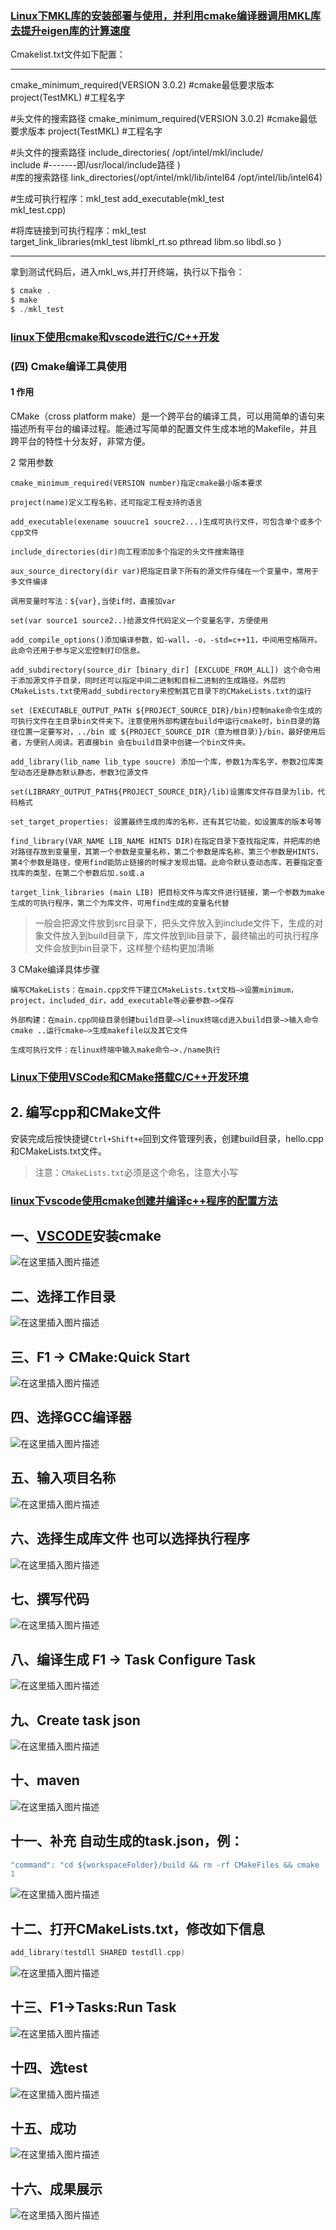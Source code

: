 ### [Linux下MKL库的安装部署与使用，并利用cmake编译器调用MKL库去提升eigen库的计算速度](https://blog.csdn.net/qjj18776858511/article/details/126127718)

Cmakelist.txt文件如下配置：

------------------------------------------------------------------------------------------------------------------

cmake_minimum_required(VERSION 3.0.2) #cmake最低要求版本
project(TestMKL)    #工程名字

#头文件的搜索路径
cmake_minimum_required(VERSION 3.0.2) #cmake最低要求版本
project(TestMKL)    #工程名字

#头文件的搜索路径
include_directories(
                     /opt/intel/mkl/include/     
                     include  #-------即/usr/local/include路径
                     )                    
#库的搜索路径
link_directories(/opt/intel/mkl/lib/intel64 
                 /opt/intel/lib/intel64)
                 
#生成可执行程序：mkl_test
add_executable(mkl_test      
               mkl_test.cpp)
               
#将库链接到可执行程序：mkl_test              
target_link_libraries(mkl_test 
                      libmkl_rt.so 
                      pthread
                      libm.so
                      libdl.so
                      )



------------------------------------------------------------------------------------------------------------------------------------------------

拿到测试代码后，进入mkl_ws,并打开终端，执行以下指令：

```c
$ cmake .
$ make
$ ./mkl_test
```





### [linux下使用cmake和vscode进行C/C++开发](https://blog.csdn.net/riversuer/article/details/130858501)



### (四) Cmake编译工具使用

#### 1 作用

CMake（cross platform make）是一个跨平台的编译工具，可以用简单的语句来描述所有平台的编译过程。能通过写简单的配置文件生成本地的Makefile，并且跨平台的特性十分友好，非常方便。

2 常用参数

    cmake_minimum_required(VERSION number)指定cmake最小版本要求
    
    project(name)定义工程名称，还可指定工程支持的语言
    
    add_executable(exename souucre1 soucre2...)生成可执行文件，可包含单个或多个cpp文件
    
    include_directories(dir)向工程添加多个指定的头文件搜索路径
    
    aux_source_directory(dir var)把指定目录下所有的源文件存储在一个变量中，常用于多文件编译
    
    调用变量时写法：${var},当使if时，直接加var
    
    set(var source1 source2..)给源文件代码定义一个变量名字，方便使用
    
    add_compile_options()添加编译参数，如-wall，-o，-std=c++11，中间用空格隔开。此命令还用于参与定义宏控制打印信息。
    
    add_subdirectory(source_dir [binary_dir] [EXCLUDE_FROM_ALL]) 这个命令用于添加源文件子目录，同时还可以指定中间二进制和目标二进制的生成路径。外层的CMakeLists.txt使用add_subdirectory来控制其它目录下的CMakeLists.txt的运行
    
    set (EXECUTABLE_OUTPUT_PATH ${PROJECT_SOURCE_DIR}/bin)控制make命令生成的可执行文件在主目录bin文件夹下。注意使用外部构建在build中运行cmake时，bin目录的路径位置一定要写对，../bin 或 ${PROJECT_SOURCE_DIR（意为根目录）}/bin，最好使用后者，方便别人阅读。若直接bin 会在build目录中创建一个bin文件夹。
    
    add_library(lib_name lib_type soucre) 添加一个库，参数1为库名字，参数2位库类型动态还是静态默认静态，参数3位源文件
    
    set(LIBRARY_OUTPUT_PATH${PROJECT_SOURCE_DIR}/lib)设置库文件存目录为lib，代码格式
    
    set_target_properties: 设置最终生成的库的名称，还有其它功能，如设置库的版本号等
    
    find_library(VAR_NAME LIB_NAME HINTS DIR)在指定目录下查找指定库，并把库的绝对路径存放到变量里，其第一个参数是变量名称，第二个参数是库名称，第三个参数是HINTS，第4个参数是路径，使用find能防止链接的时候才发现出错。此命令默认查动态库，若要指定查找库的类型，在第二个参数后加.so或.a
    
    target_link_libraries (main LIB) 把目标文件与库文件进行链接，第一个参数为make生成的可执行程序，第二个为库文件，可用find生成的变量名代替
> 一般会把源文件放到src目录下，把头文件放入到include文件下，生成的对象文件放入到build目录下，库文件放到lib目录下，最终输出的可执行程序文件会放到bin目录下，这样整个结构更加清晰

3 CMake编译具体步骤

    编写CMakeLists：在main.cpp文件下建立CMakeLists.txt文档–>设置minimum，project，included_dir，add_executable等必要参数–>保存
    
    外部构建：在main.cpp同级目录创建build目录–>linux终端cd进入build目录–>输入命令cmake ..运行cmake–>生成makefile以及其它文件
    
    生成可执行文件：在linux终端中输入make命令–>./name执行




### [Linux下使用VSCode和CMake搭载C/C++开发环境](https://blog.csdn.net/u010000843/article/details/114439771?spm=1001.2101.3001.6650.8&utm_medium=distribute.pc_relevant.none-task-blog-2%7Edefault%7EBlogCommendFromBaidu%7ERate-8-114439771-blog-130858501.235%5Ev38%5Epc_relevant_sort_base1&depth_1-utm_source=distribute.pc_relevant.none-task-blog-2%7Edefault%7EBlogCommendFromBaidu%7ERate-8-114439771-blog-130858501.235%5Ev38%5Epc_relevant_sort_base1&utm_relevant_index=9)

## 2. 编写cpp和CMake文件

安装完成后按快捷键`Ctrl+Shift+e`回到文件管理列表，创建build目录，hello.cpp和CMakeLists.txt文件。

> 注意：`CMakeLists.txt`必须是这个命名，注意大小写



### [linux下vscode使用cmake创建并编译c++程序的配置方法](https://blog.csdn.net/ybyhlj/article/details/128381285?utm_medium=distribute.pc_relevant.none-task-blog-2~default~baidujs_baidulandingword~default-0-128381285-blog-127897998.235^v38^pc_relevant_sort_base1&spm=1001.2101.3001.4242.1&utm_relevant_index=3)



## 一、[VSCODE](https://so.csdn.net/so/search?q=VSCODE&spm=1001.2101.3001.7020)安装cmake

![在这里插入图片描述](https://img-blog.csdnimg.cn/61d0ef4fc7df45a7a5f3d7b033259271.png)

## 二、选择工作目录

![在这里插入图片描述](https://img-blog.csdnimg.cn/f773eab0f3bb46f2b21819e28e9b4a9d.png)

## 三、F1 → CMake:Quick Start

![在这里插入图片描述](https://img-blog.csdnimg.cn/fcc63ccb44614cfca682e64bbc49379b.png)

## 四、选择GCC编译器

![在这里插入图片描述](https://img-blog.csdnimg.cn/c6cf27c804bc46fea474da323f6de24c.png)

## 五、输入项目名称

![在这里插入图片描述](https://img-blog.csdnimg.cn/835f587e3da540649fc4426c9275449b.png)

## 六、选择生成库文件 也可以选择执行程序

![在这里插入图片描述](https://img-blog.csdnimg.cn/65e5389027004b20a637b3aeaf800f0a.png)

## 七、撰写代码

![在这里插入图片描述](https://img-blog.csdnimg.cn/79af131e029b453e98c3e93d97acfea1.png)

## 八、编译生成 F1 → Task Configure Task

![在这里插入图片描述](https://img-blog.csdnimg.cn/7ca9f39d3a0d4a299f6a6f50dcf97c67.png)

## 九、Create task json

![在这里插入图片描述](https://img-blog.csdnimg.cn/7dece4e673484bb8aad8dcab1765befe.png)



## 十、maven

![在这里插入图片描述](https://img-blog.csdnimg.cn/5dffcb315f794483be0d1b05f832ad20.png)

## 十一、补充 自动生成的task.json，例：

```cpp
"command": "cd ${workspaceFolder}/build && rm -rf CMakeFiles && cmake . && make",
1
```

![在这里插入图片描述](https://img-blog.csdnimg.cn/9f61fd3820b64009aaf7d012308e7e41.png)



## 十二、打开CMakeLists.txt，修改如下信息

```cpp
add_library(testdll SHARED testdll.cpp)
```

![在这里插入图片描述](https://img-blog.csdnimg.cn/d8ef0bc3c32d496280714c557a0730b4.png)



## 十三、F1→Tasks:Run Task

![在这里插入图片描述](https://img-blog.csdnimg.cn/34ea1fff792946a9af97fffc07753e1f.png)

## 十四、选test

![在这里插入图片描述](https://img-blog.csdnimg.cn/12e8def81d2442f7836d07aa28d3078f.png)

## 十五、成功

![在这里插入图片描述](https://img-blog.csdnimg.cn/58ddf0eb7d704b84a6a064c6138425c8.png)

## 十六、成果展示

![在这里插入图片描述](https://img-blog.csdnimg.cn/fa485a00317140608f658da79b1aa2b6.png)


















